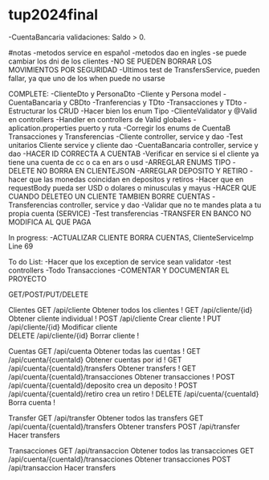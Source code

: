 # tup2024final
-CuentaBancaria validaciones: Saldo > 0.

#notas
-metodos service en español
-metodos dao en ingles
-se puede cambiar los dni de los clientes
-NO SE PUEDEN BORRAR LOS MOVIMIENTOS POR SEGURIDAD
-Ultimos test de TransfersService, pueden fallar, ya que uno de los when puede no usarse


COMPLETE:
-ClienteDto y PersonaDto
-Cliente y Persona model
-CuentaBancaria y CBDto
-Tranferencias y TDto
-Transacciones y TDto
-Estructurar los CRUD
-Hacer bien los enum Tipo
-ClienteValidator y @Valid en controllers
-Handler en controllers de Valid globales
-aplication.properties puerto y ruta
-Corregir los enums de CuentaB Transacciones y Transferencias
-Cliente controller, service y dao
-Test unitarios Cliente service y cliente dao
-CuentaBancaria controller, service y dao
-HACER ID CORRECTA A CUENTAB
-Verificar en service si el cliente ya tiene una cuenta de cc o ca en ars o usd
-ARREGLAR ENUMS TIPO
-DELETE NO BORRA EN CLIENTEJSON
-ARREGLAR DEPOSITO Y RETIRO
-hacer que las monedas coincidan en depositos y retiros
-Hacer que en requestBody pueda ser USD o dolares o minusculas y mayus
-HACER QUE CUANDO DELETEO UN CLIENTE TAMBIEN BORRE CUENTAS
-Transferencias controller, service y dao
-Validar que no te mandes plata a tu propia cuenta (SERVICE)
-Test transferencias
-TRANSFER EN BANCO NO MODIFICA AL QUE PAGA

In progress:
-ACTUALIZAR CLIENTE BORRA CUENTAS, ClienteServiceImp Line 69

To do List:
-Hacer que los exception de service sean validator
-test controllers
-Todo Transacciones
-COMENTAR Y DOCUMENTAR EL PROYECTO


GET/POST/PUT/DELETE

Clientes
GET /api/cliente   Obtener todos los clientes        !
GET /api/cliente/{id}  Obtener cliente individual    !
POST /api/cliente   Crear cliente                    !
PUT /api/cliente/{id}  Modificar cliente             
DELETE /api/cliente/{id}   Borrar cliente            !

Cuentas 
GET /api/cuenta    Obtener todas las cuentas                     !
GET /api/cuenta/{cuentaId}  Obtener cuentas por id               !
GET /api/cuenta/{cuentaId}/transfers   Obtener transfers         !
GET /api/cuenta/{cuentaId}/transacciones   Obtener transacciones !
POST /api/cuenta/{cuentaId}/deposito  crea un deposito           !
POST /api/cuenta/{cuentaId}/retiro   crea un retiro              !
DELETE /api/cuenta/{cuentaId}     Borra cuenta                   !

Transfer
GET /api/transfer   Obtener todos las transfers
GET /api/cuenta/{cuentaId}/transfers   Obtener transfers
POST /api/transfer  Hacer transfers

Transacciones
GET /api/transaccion  Obtener todos las transacciones
GET /api/cuenta/{cuentaId}/transacciones   Obtener transacciones
POST /api/transaccion  Hacer transfers
